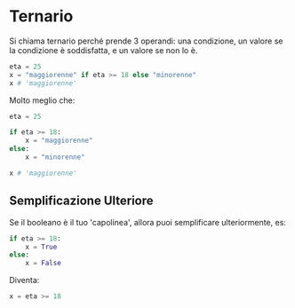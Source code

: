 # Ternario

Si chiama ternario perché prende 3 operandi: una condizione, un valore se la condizione è soddisfatta, e un valore se non lo è.

```python
eta = 25
x = "maggiorenne" if eta >= 18 else "minorenne"
x # 'maggiorenne'
```

Molto meglio che:

```python
eta = 25

if eta >= 18:
    x = "maggiorenne"
else:
    x = "minorenne"

x # 'maggiorenne'
```

## Semplificazione Ulteriore

Se il booleano è il tuo 'capolinea', allora puoi semplificare ulteriormente, es:

```python
if eta >= 18:
    x = True
else:
    x = False
```

Diventa:

```python
x = eta >= 18
```